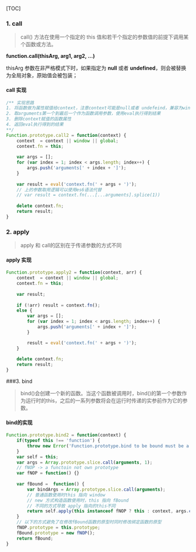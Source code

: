 [TOC]

### 1. call
> call() 方法在使用一个指定的 this 值和若干个指定的参数值的前提下调用某个函数或方法。

**function.call(thisArg, arg1, arg2, ...)**

thisArg 参数在非严格模式下时，如果指定为 **null** 或者 **undefined**，则会被替换为全局对象，原始值会被包装；

#### call 实现
```javascript
/** 实现思路
1. 将函数做为属性赋值给context，注意context可能是null或者 undefeind，兼容为window或者global
2. 取arguments第一个到最后一个作为函数调用参数，使用eval执行得到结果
3. 删除context赋值的函数属性
4. 返回eval执行得到的结果
**/
Function.prototype.call2 = function(context) {
	context  = context || window || global;
	context.fn = this;
	
	var args = [];
	for (var index = 1; index < args.length; index++) {
		args.push('arguments[' + index + ']');
	}
	
	var result = eval('context.fn(' + args + ')');
	// 上的参数取用逻辑可以使用es6语法代替
	// var result = context.fn(...[...arguments].splice(1))
	
	delete context.fn;
	return result;
}
```

### 2. apply

> apply 和 call的区别在于传递参数的方式不同

#### apply 实现
```javascript
Function.prototype.apply2 = function(context, arr) {
	context  = context || window || global;
	context.fn = this;
	
	var result;
	
	if (!arr) result = context.fn();
	else {
		var args = [];
		for (var index = 1; index < args.length; index++) {
			args.push('arguments[' + index + ']');
		}

		result = eval('context.fn(' + args + ')');
	}
	
	delete context.fn;
	return result;
}
```

###3.  bind

> bind()会创建一个新的函数。当这个函数被调用时，bind()的第一个参数作为运行时的this，之后的一系列参数将会在运行时传递的实参前作为它的参数。

#### bind的实现
```javascript
Function.prototype.bind2 = function(context) {
	if(typeof this !== 'function') {
		throw new Error('Function.prototype.bind to be bound must be a function');
	}
	var self = this;
	var args = Array.prototype.slice.call(arguments, 1);
	// fNOP -> a functoin not own prototype
	var fNOP = function() {}
	
	var fBound =  function() {
		var bindArgs = Array.prototype.slice.call(arguments);
		// 普通函数使用时this 指向 window
		// new 方式构造函数使用时，this 指向 fBound
		// 不同的方式导致 apply 指向的this不同
		return self.apply(this instanceof fNOP ? this : context, args.concat(bindArgs));
	}
	// 以下的方式避免了在修改fBound函数的原型时同时修改绑定函数的原型
	fNOP.prototype = this.prototype;
	fBound.prototype = new fNOP();
	return fBound;
}
```